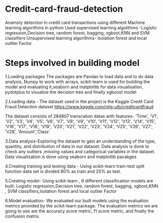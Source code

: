 # Credit-card-fraud-detection
Anamoly detection in credit card transactions using different Machine learning algorithms in python
Used supervised learning algolithms -Logistic regression,Decision tree, random forest, bagging, xgbost,KNN and SVM classifiers
Unsupervised learning algorithms- Isolation forest and local outlier Factor

# Steps involved in building model
1.Loading packages
The packages are Pandas to load data and to do data analysis, Numpy to work with arrays, scikit-learn is used for building the model and evaluating it,seaborn  and matplotlib for data visualisation, pydotplus to visualize the decision tree and finally xgboost model

2.Loading data - The dataset used in the project is the Kaggle Credit Card Fraud Detection dataset https://www.kaggle.com/mlg-ulb/creditcardfraud

The dataset consists of 284807 transcation datas with features- 'Time', 'V1', 'V2', 'V3', 'V4', 'V5', 'V6', 'V7', 'V8', 'V9', 'V10',
       'V11', 'V12', 'V13', 'V14', 'V15', 'V16', 'V17', 'V18', 'V19', 'V20',
       'V21', 'V22', 'V23', 'V24', 'V25', 'V26', 'V27', 'V28', 'Amount','Class'
       
3.Data analysis-Exploring the dataset to gain an understanding of the type, quantity, and distribution of data in our dataset. Data analysis is done to check any outliers ,missing values and categorical variables in the dataset. Data visualization is done  using seaborn and matplotlib pacakges

4.Creating training and testing data - Using scikit-learn train-test split function data set is divided 80% as train and 20% as test.

5.Creating model- Using scikit-learn ,  9 different classification models are built.
Logistic regression,Decision tree, random forest, bagging, xgbost,KNN , SVM classifiers,Isolation forest and local outlier Factor

6.Model evaluation- We evaluated our built models using the evaluation metrics provided by the scikit-learn package. The evaluation metrics we are going to use are the accuracy score metric, f1 score metric, and finally the confusion matrix.




  


